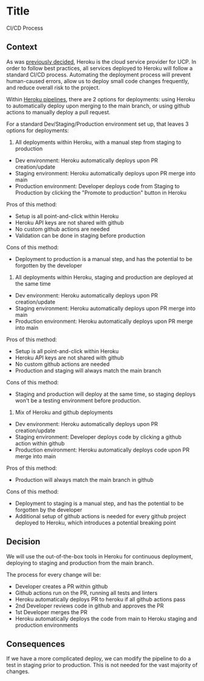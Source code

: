 # Title

CI/CD Process

## Context

As was [previously decided](0005CloudServiceProvider.md), Heroku is the cloud service provider for UCP. In order to follow best practices, all services deployed to Heroku will follow a standard CI/CD process. Automating the deployment process will prevent human-caused errors, allow us to deploy small code changes frequently, and reduce overall risk to the project.

Within [Heroku pipelines](https://devcenter.heroku.com/articles/pipelines), there are 2 options for deployments: using Heroku to automatically deploy upon merging to the main branch, or using github actions to manually deploy a pull request.

For a standard Dev/Staging/Production environment set up, that leaves 3 options for deployments:

1. All deployments within Heroku, with a manual step from staging to production

 * Dev environment: Heroku automatically deploys upon PR creation/update
 * Staging environment: Heroku automatically deploys upon PR merge into main
 * Production environment: Developer deploys code from Staging to Production by clicking the "Promote to production" button in Heroku

Pros of this method:
 * Setup is all point-and-click within Heroku
 * Heroku API keys are not shared with github
 * No custom github actions are needed
 * Validation can be done in staging before production

Cons of this method:
 * Deployment to production is a manual step, and has the potential to be forgotten by the developer

 1. All deployments within Heroku, staging and production are deployed at the same time

 * Dev environment: Heroku automatically deploys upon PR creation/update
 * Staging environment: Heroku automatically deploys upon PR merge into main
 * Production environment: Heroku automatically deploys upon PR merge into main

Pros of this method:
 * Setup is all point-and-click within Heroku
 * Heroku API keys are not shared with github
 * No custom github actions are needed
 * Production and staging will always match the main branch

Cons of this method:
 * Staging and production will deploy at the same time, so staging deploys won't be a testing environment before production.

1. Mix of Heroku and github deployments

 * Dev environment: Heroku automatically deploys upon PR creation/update
 * Staging environment: Developer deploys code by clicking a github action within github
 * Production environment: Heroku automatically deploys code upon PR merge into main

Pros of this method:
 * Production will always match the main branch in github

Cons of this method:
 * Deployment to staging is a manual step, and has the potential to be forgotten by the developer
 * Additional setup of github actions is needed for every github project deployed to Heroku, which introduces a potential breaking point

## Decision

We will use the out-of-the-box tools in Heroku for continuous deployment, deploying to staging and production from the main branch.

The process for every change will be:
* Developer creates a PR within github
* Github actions run on the PR, running all tests and linters
* Heroku automatically deploys PR to heroku if all github actions pass
* 2nd Developer reviews code in github and approves the PR
* 1st Developer merges the PR
* Heroku automatically deploys the code from main to Heroku staging and production environments

## Consequences

If we have a more complicated deploy, we can modify the pipeline to do a test in staging prior to production. This is not needed for the vast majority of changes.

